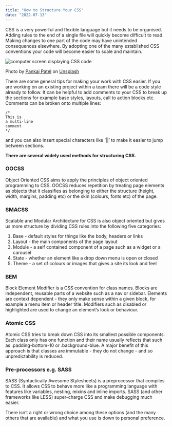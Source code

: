 ```yaml
---
title: "How to Structure Your CSS"
date: "2022-07-13"
---
```


CSS is a very powerful and flexible language but it needs to be organised. Adding rules to the end of a single file will quickly become difficult to read. Making changes to one part of the code may have unintended consequences elsewhere. By adopting one of the many established CSS conventions your code will become easier to scale and maintain.

![computer screen displaying CSS code](https://images.unsplash.com/photo-1523437113738-bbd3cc89fb19?ixlib=rb-1.2.1&ixid=MnwxMjA3fDB8MHxwaG90by1wYWdlfHx8fGVufDB8fHx8&auto=format&fit=crop&w=2671&q=80)

Photo by <a href="https://unsplash.com/@pankajpatel?utm_source=unsplash&utm_medium=referral&utm_content=creditCopyText">Pankaj Patel</a> on <a href="https://unsplash.com/s/photos/css?utm_source=unsplash&utm_medium=referral&utm_content=creditCopyText">Unsplash</a>

There are some general tips for making your work with CSS easier. If you are working on an existing project within a team there will be a code style already to follow. It can be helpful to add comments to your CSS to break up the sections for example base styles, layouts, call to action blocks etc. Comments can be broken onto multiple lines:

    /*
    This is
    a multi-line
    comment
    */

and you can also insert special characters like ‘||’ to make it easier to jump between sections.

**There are several widely used methods for structuring CSS.**

### OOCSS

Object Oriented CSS aims to apply the principles of object oriented programming to CSS. OOCSS reduces repetition by treating page elements as objects that it classifies as belonging to either the structure (height, width, margins, padding etc) or the skin (colours, fonts etc) of the page.
​

### SMACSS

Scalable and Modular Architecture for CSS is also object oriented but gives us more structure by dividing CSS rules into the following five categories:

1. Base - default styles for things like the body, headers or links
2. Layout - the main components of the page layout
3. Module - a self contained component of a page such as a widget or a carousel
4. State - whether an element like a drop down menu is open or closed
5. Theme - a set of colours or images that gives a site its look and feel

### BEM

Block Element Modifier is a CSS convention for class names. Blocks are independent, reusable parts of a website such as a nav or sidebar. Elements are context dependent - they only make sense within a given block, for example a menu item or header title. Modifiers such as disabled or highlighted are used to change an element’s look or behaviour.

### Atomic CSS

Atomic CSS tries to break down CSS into its smallest possible components. Each class only has one function and their name usually reflects that such as .padding-bottom-10 or .background-blue. A major benefit of this approach is that classes are immutable - they do not change - and so unpredictability is reduced.

### Pre-processors e.g. SASS

SASS (Syntactically Awesome Stylesheets) is a preprocessor that compiles to CSS. It allows CSS to behave more like a programming language with features like variables, nesting, mixins and inline imports. SASS (and other frameworks like LESS) super-charge CSS and make debugging much easier.

There isn’t a right or wrong choice among these options (and the many others that are available) and what you use is down to personal preference.
